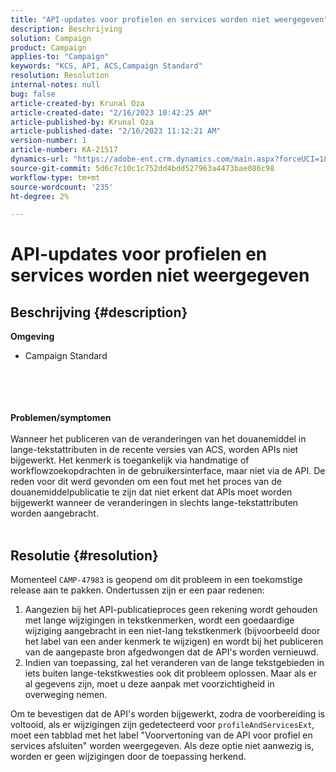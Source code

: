 ```yaml
---
title: "API-updates voor profielen en services worden niet weergegeven"
description: Beschrijving
solution: Campaign
product: Campaign
applies-to: "Campaign"
keywords: "KCS, API, ACS,Campaign Standard"
resolution: Resolution
internal-notes: null
bug: false
article-created-by: Krunal Oza
article-created-date: "2/16/2023 10:42:25 AM"
article-published-by: Krunal Oza
article-published-date: "2/16/2023 11:12:21 AM"
version-number: 1
article-number: KA-21517
dynamics-url: "https://adobe-ent.crm.dynamics.com/main.aspx?forceUCI=1&pagetype=entityrecord&etn=knowledgearticle&id=43008395-e6ad-ed11-aad1-6045bd006793"
source-git-commit: 5d6c7c10c1c752dd4bdd527963a4473bae086c98
workflow-type: tm+mt
source-wordcount: '235'
ht-degree: 2%

---
```


# API-updates voor profielen en services worden niet weergegeven

## Beschrijving {#description}

<b>Omgeving</b>
- Campaign Standard

<br><br> <br><br><b>Problemen/symptomen</b><br><br>Wanneer het publiceren van de veranderingen van het douanemiddel in lange-tekstattributen in de recente versies van ACS, worden APIs niet bijgewerkt. Het kenmerk is toegankelijk via handmatige of workflowzoekopdrachten in de gebruikersinterface, maar niet via de API. De reden voor dit werd gevonden om een fout met het proces van de douanemiddelpublicatie te zijn dat niet erkent dat APIs moet worden bijgewerkt wanneer de veranderingen in slechts lange-tekstattributen worden aangebracht.
<br> <br>

## Resolutie {#resolution}


Momenteel `CAMP-47983` is geopend om dit probleem in een toekomstige release aan te pakken. Ondertussen zijn er een paar redenen:

1. Aangezien bij het API-publicatieproces geen rekening wordt gehouden met lange wijzigingen in tekstkenmerken, wordt een goedaardige wijziging aangebracht in een niet-lang tekstkenmerk (bijvoorbeeld door het label van een ander kenmerk te wijzigen) en wordt bij het publiceren van de aangepaste bron afgedwongen dat de API&#39;s worden vernieuwd.
2. Indien van toepassing, zal het veranderen van de lange tekstgebieden in iets buiten lange-tekstkwesties ook dit probleem oplossen. Maar als er al gegevens zijn, moet u deze aanpak met voorzichtigheid in overweging nemen.


Om te bevestigen dat de API&#39;s worden bijgewerkt, zodra de voorbereiding is voltooid, als er wijzigingen zijn gedetecteerd voor `profileAndServicesExt`, moet een tabblad met het label &quot;Voorvertoning van de API voor profiel en services afsluiten&quot; worden weergegeven. Als deze optie niet aanwezig is, worden er geen wijzigingen door de toepassing herkend.
